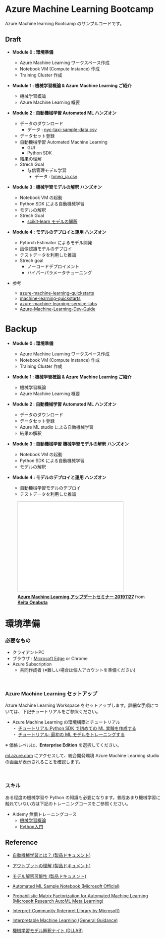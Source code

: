 # Azure Machine Learning Bootcamp

Azure Machine learning Bootcamp のサンプルコードです。

## Draft
- **Module 0 : 環境準備**
    - Azure Machine Learning ワークスペース作成
    - Notebook VM (Compute Instance) 作成
    - Training Cluster 作成

- **Module 1 : 機械学習概論 & Azure Machine Learning ご紹介**
    - 機械学習概論
    - Azure Machine Learning 概要

- **Module 2 : 自動機械学習 Automated ML ハンズオン**
    - データのダウンロード
        - データ : [nyc-taxi-sample-data.csv](https://quickstartsws9073123377.blob.core.windows.net/azureml-blobstore-0d1c4218-a5f9-418b-bf55-902b65277b85/quickstarts/nyc-taxi-data/nyc-taxi-sample-data.csv)
    - データセット登録
    - 自動機械学習 Automated Machine Learning
        - GUI
        - Python SDK
    - 結果の理解
    - Strech Goal
        - 与信管理モデル学習
            - データ : [hmeq_ja.csv](https://github.com/konabuta/Automated-ML-Workshop/blob/master/data/hmeq_ja.csv)
- **Module 3 : 機械学習モデルの解釈 ハンズオン**
    - Notebook VM の起動
    - Python SDK による自動機械学習
    - モデルの解釈
    - Strech Goal
        - [scikit-learn モデルの解釈](https://github.com/solliancenet/azure-machine-learning-quickstarts/blob/master/aml-python-sdk/starter-artifacts/nbvm-notebooks/06-aml-interpretability/solution-interpretability-with-AML.ipynb)


- **Module 4 : モデルのデプロイと運用 ハンズオン**
    - Pytorch Estimator によるモデル開発
    - 画像認識モデルのデプロイ
    - テストデータを利用した推論
    - Strech goal
        - ノーコードデプロイメント
        - ハイパーパラメータチューニング

- 参考
    - [azure-machine-learning-quickstarts](https://github.com/solliancenet/azure-machine-learning-quickstarts)
    - [machine-learning-quickstarts](https://github.com/solliancenet/machine-learning-quickstarts)
    - [azure-machine-learning-service-labs](https://github.com/solliancenet/azure-machine-learning-service-labs)
    - [Azure-Machine-Learning-Dev-Guide](https://github.com/solliancenet/Azure-Machine-Learning-Dev-Guide)


# Backup
- **Module 0 : 環境準備**
    - Azure Machine Learning ワークスペース作成
    - Notebook VM (Compute Instance) 作成
    - Training Cluster 作成

- **Module 1 : 機械学習概論 & Azure Machine Learning ご紹介**
    - 機械学習概論
    - Azure Machine Learning 概要

- **Module 2 : 自動機械学習 Automated ML ハンズオン**
    - データのダウンロード
    - データセット登録
    - Azure ML studio による自動機械学習
    - 結果の解釈
- **Module 3 : 自動機械学習 機械学習モデルの解釈 ハンズオン**
    - Notebook VM の起動
    - Python SDK による自動機械学習
    - モデルの解釈

- **Module 4 : モデルのデプロイと運用 ハンズオン**
    - 自動機械学習モデルのデプロイ
    - テストデータを利用した推論

<figure>
<iframe src="//www.slideshare.net/slideshow/embed_code/key/ahjTJ3YdP5Pa9Y" width="340" height="290" frameborder="0" marginwidth="0" marginheight="0" scrolling="no" style="border:1px solid #CCC; border-width:1px; margin-bottom:5px; max-width: 100%;" allowfullscreen> </iframe> <div style="margin-bottom:5px"> <strong> <a href="//www.slideshare.net/keitaonabuta/azure-machine-learning-20191127" title="Azure Machine Learning アップデートセミナー 20191127" target="_blank">Azure Machine Learning アップデートセミナー 20191127</a> </strong> from <strong><a href="//www.slideshare.net/keitaonabuta" target="_blank">Keita Onabuta</a></strong></div>
</figure>

# 環境準備

### 必要なもの

- クライアントPC
- ブラウザ : [Microsoft Edge](https://www.microsoft.com/en-us/edge) or Chrome
- Azure Subscription
    - 共同作成者 (※難しい場合は個人アカウントを準備ください)

<br>

### Azure Machine Learning セットアップ

Azure Machine Learning Workspace をセットアップします。詳細な手順については、下記チュートリアルをご参照ください。

- Azure Machine Learning  の環境構築とチュートリアル<br>
・ [チュートリアル:Python SDK で初めての ML 実験を作成する](https://docs.microsoft.com/ja-JP/azure/machine-learning/service/tutorial-1st-experiment-sdk-setup)<br>
・ [チュートリアル: 最初の ML モデルをトレーニングする](https://docs.microsoft.com/ja-JP/azure/machine-learning/service/tutorial-1st-experiment-sdk-train)

※ 価格レベルは、**Enterprise Edition** を選択してください。

[ml.azure.com](ml.azure.com) にアクセスして、統合開発環境 Azure Machine Learning studio の画面が表示されることを確認します。


<br>

### スキル

ある程度の機械学習や Python の知識も必要になります。普段あまり機械学習に触れていない方は下記のトレーニングコースをご参照ください。

- Aidemy 無償トレーニングコース
    - [機械学習概論](https://aidemy.net/courses/2010)
    - [Python入門](https://aidemy.net/courses/3010)


## Reference
- [自動機械学習とは？ (製品ドキュメント)](https://docs.microsoft.com/ja-JP/azure/machine-learning/service/concept-automated-ml?WT.mc_id=oreilly-webinar-lazzeri)
- [アウトプットの理解 (製品ドキュメント)](https://docs.microsoft.com/ja-jp/azure/machine-learning/service/how-to-understand-automated-ml)
- [モデル解釈可能性 (製品ドキュメント)](https://docs.microsoft.com/ja-JP/azure/machine-learning/service/how-to-machine-learning-interpretability)
- [Automated ML Sample Notebook (Microsoft Official)](https://github.com/Azure/MachineLearningNotebooks/tree/master/how-to-use-azureml/automated-machine-learning)
- [Probabilistic Matrix Factorization for Automated Machine Learning (Microsoft Research AutoML Meta Learning)](https://www.microsoft.com/en-us/research/publication/probabilistic-matrix-factorization-for-automated-machine-learning/)

- [Interpret-Community (Interpret Library by Microsoft)](https://github.com/interpretml/interpret-community)

- [Interpretable Machine Learning (General Guidance)](https://christophm.github.io/interpretable-ml-book/)

- [機械学習モデル解釈ナイト (DLLAB)](https://dllab.connpass.com/event/153453/)
